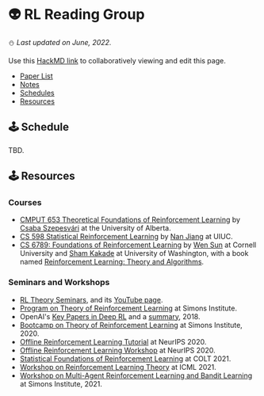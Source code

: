 # 👽 RL Reading Group
⛄️ *Last updated on June, 2022.*

Use this [HackMD link](https://hackmd.io/@LEK-LEK/Sk1kzzqq9/edit) to collaboratively viewing and edit this page.
<!-- - *[General RL Theory](#1-rl-theory)* -->
- [Paper List](https://github.com/ZIYU-DEEP/RL-Reading-Group/blob/main/README.md)
- [Notes](https://github.com/ZIYU-DEEP/RL-Reading-Group/blob/main/notes.md)
- [Schedules](#schedules)
- [Resources](#resources)


<!-- ## 1. General RL Theory -->
## 🕹 Schedule
TBD.






## 🕹 Resources
### Courses
- [CMPUT 653 Theoretical Foundations of Reinforcement Learning](https://rltheory.github.io/) by [Csaba Szepesvári](https://sites.ualberta.ca/~szepesva/) at the University of Alberta.
- [CS 598 Statistical Reinforcement Learning](https://nanjiang.cs.illinois.edu/cs598/) by [Nan Jiang](https://nanjiang.cs.illinois.edu/) at UIUC.
- [CS 6789: Foundations of Reinforcement Learning](https://wensun.github.io/CS6789_fall_2021.html) by [Wen Sun](https://wensun.github.io/) at Cornell University and [Sham Kakade](https://homes.cs.washington.edu/~sham/) at University of Washington, with a book named [Reinforcement Learning: Theory and Algorithms](https://rltheorybook.github.io/).
### Seminars and Workshops
- [RL Theory Seminars](https://sites.google.com/view/rltheoryseminars/home), and its [YouTube page](https://www.youtube.com/c/RLtheory).
- [Program on Theory of Reinforcement Learning](https://simons.berkeley.edu/programs/rl20) at Simons Institute.
- OpenAI's [Key Papers in Deep RL](https://spinningup.openai.com/en/latest/spinningup/keypapers.html) and a [summary](https://github.com/RPC2/DRL_paper_summary), 2018.
- [Bootcamp on Theory of Reinforcement Learning](https://simons.berkeley.edu/workshops/schedule/14378) at Simons Institute, 2020.
- [Offline Reinforcement Learning Tutorial](https://sites.google.com/view/offlinerltutorial-neurips2020/home) at NeurIPS 2020.
- [Offline Reinforcement Learning Workshop](https://offline-rl-neurips.github.io/papers.html) at NeurIPS 2020.
- [Statistical Foundations of Reinforcement Learning](https://rltheorybook.github.io/colt21tutorial) at COLT 2021.
- [Workshop on Reinforcement Learning Theory](https://icml.cc/virtual/2021/workshop/8372) at ICML 2021.
- [Workshop on Multi-Agent Reinforcement Learning and Bandit Learning](https://simons.berkeley.edu/workshops/schedule/16623) at Simons Institute, 2021.



<!-- - [Smooth Games Optimization and ML Workshop](https://sgo-workshop.github.io/) at NeurIPS 2019. -->








<!-- **** [[link]()] \
\
*Preprint, 2021*
<br> -->
